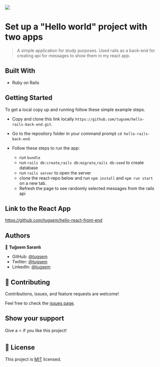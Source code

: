 ![](https://img.shields.io/badge/Microverse-blueviolet)

# Set up a "Hello world" project with two apps

> A simple application for study purposes. Used rails as a back-end for creating api for messages to show them in my react app.

## Built With

- Ruby on Rails


## Getting Started
To get a local copy up and running follow these simple example steps.

- Copy and clone this link locally `https://github.com/tugsem/hello-rails-back-end.git`.
- Go to the repository folder in your command prompt `cd hello-rails-back-end`.

- Follow these steps to run the app:
  - run `bundle`
  - run `rails db:create`,`rails db:migrate`,`rails db:seed` to create database
  - run `rails server` to open the server
  - clone the react-repo below and run `npm install` and `npm run start` on a new tab.
  - Refresh the page to see randomly selected messages from the rails api

## Link to the React App
 https://github.com/tugsem/hello-react-front-end

## Authors

👤 **Tuğsem Saranlı**

- GitHub: [@tugsem](https://github.com/tugsem)
- Twitter: [@tugsem](https://twitter.com/tugsemSaranli)
- LinkedIn: [@tugsem](https://linkedin.com/in/tugsem)

## 🤝 Contributing

Contributions, issues, and feature requests are welcome!

Feel free to check the [issues page](../../issues/).

## Show your support

Give a ⭐️ if you like this project!

## 📝 License

This project is [MIT](./MIT.md) licensed.
